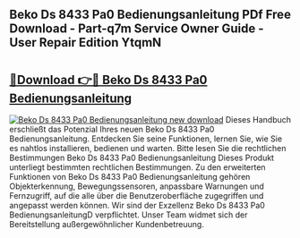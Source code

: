 ## Beko Ds 8433 Pa0 Bedienungsanleitung PDf Free Download - Part-q7m Service Owner Guide - User Repair Edition YtqmN

# <h2><a href="http://df59om.blite.top/?on=Beko+Ds+8433+Pa0+Bedienungsanleitung">🔗Download 👉🔴 Beko Ds 8433 Pa0 Bedienungsanleitung</a></h2>

[![Beko Ds 8433 Pa0 Bedienungsanleitung new download](https://i.imgur.com/lujVjoI.png)](http://df59om.blite.top/?on=Beko+Ds+8433+Pa0+Bedienungsanleitung)
Dieses Handbuch erschließt das Potenzial Ihres neuen Beko Ds 8433 Pa0 Bedienungsanleitung. Entdecken Sie seine Funktionen, lernen Sie, wie Sie es nahtlos installieren, bedienen und warten. Bitte lesen Sie die rechtlichen Bestimmungen Beko Ds 8433 Pa0 Bedienungsanleitung Dieses Produkt unterliegt bestimmten rechtlichen Bestimmungen. Zu den erweiterten Funktionen von Beko Ds 8433 Pa0 Bedienungsanleitung gehören Objekterkennung, Bewegungssensoren, anpassbare Warnungen und Fernzugriff, auf die alle über die Benutzeroberfläche zugegriffen und angepasst werden können. Wir sind der Exzellenz Beko Ds 8433 Pa0 BedienungsanleitungD verpflichtet. Unser Team widmet sich der Bereitstellung außergewöhnlicher Kundenbetreuung.

